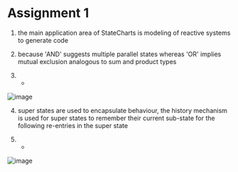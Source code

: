 # Assignment 1

1) the main application area of StateCharts is modeling of reactive systems to generate code

2) because 'AND' suggests multiple parallel states whereas 'OR' implies mutual exclusion analogous to sum and product types

3) -
![image](https://user-images.githubusercontent.com/43907020/213542736-63c807fb-09a8-4ab2-808d-5280db19d5b1.png)

4) super states are used to encapsulate behaviour, the history mechanism is used for
super states to remember their current sub-state for the following re-entries in the super state

5) -
![image](https://user-images.githubusercontent.com/43907020/213548415-39b16511-7f2f-4144-84e7-f77c1a75aa30.png)
